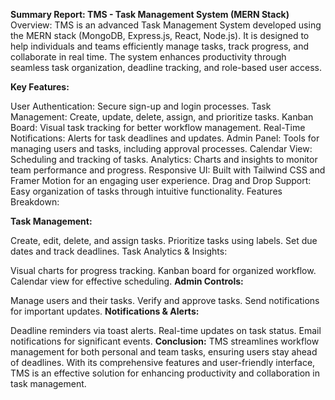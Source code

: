 **Summary Report: TMS - Task Management System (MERN Stack)**
Overview: TMS is an advanced Task Management System developed using the MERN stack (MongoDB, Express.js, React, Node.js). It is designed to help individuals and teams efficiently manage tasks, track progress, and collaborate in real time. The system enhances productivity through seamless task organization, deadline tracking, and role-based user access.

**Key Features:**

User Authentication: Secure sign-up and login processes.
Task Management: Create, update, delete, assign, and prioritize tasks.
Kanban Board: Visual task tracking for better workflow management.
Real-Time Notifications: Alerts for task deadlines and updates.
Admin Panel: Tools for managing users and tasks, including approval processes.
Calendar View: Scheduling and tracking of tasks.
Analytics: Charts and insights to monitor team performance and progress.
Responsive UI: Built with Tailwind CSS and Framer Motion for an engaging user experience.
Drag and Drop Support: Easy organization of tasks through intuitive functionality.
Features Breakdown:

**Task Management:**

Create, edit, delete, and assign tasks.
Prioritize tasks using labels.
Set due dates and track deadlines.
Task Analytics & Insights:

Visual charts for progress tracking.
Kanban board for organized workflow.
Calendar view for effective scheduling.
**Admin Controls:**

Manage users and their tasks.
Verify and approve tasks.
Send notifications for important updates.
**Notifications & Alerts:**

Deadline reminders via toast alerts.
Real-time updates on task status.
Email notifications for significant events.
**Conclusion:** TMS streamlines workflow management for both personal and team tasks, ensuring users stay ahead of deadlines. With its comprehensive features and user-friendly interface, TMS is an effective solution for enhancing productivity and collaboration in task management.
